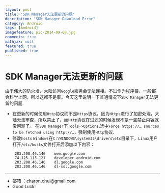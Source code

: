 ```yaml
---
layout: post
title: "SDK Manager无法更新的问题"
description: "SDK Manager Download Error"
category: Android
tags: [Android]
imagefeature: pic-2014-09-08.jpg
comments: true
mathjax: null
featured: true
published: true
---
```


SDK Manager无法更新的问题
===

由于伟大的防火墙，大陆访问`Google`服务会无法连接。不过作为程序猿，一般都会科学上网，所以这都不是事。今天这里说明一下普通情况下`SDK Manager`无法更新的问题.


- 在更新的时候使用`Http`协议而不是`Https`协议，因为`Https`进行了加密处理，大陆无法审查，所以禁止了，而`Http`协议在过滤的时候发现不是一些禁止内容就没问题了。
    在`SDK Manager`下`Tools->Options`,选中`Force https://… sources to be fetched using http://…`，强制使用`Http`协议.
- 修改`hosts`
   `Windows`在`C:\WINDOWS\system32\drivers\etc`目录下，`Linux`用户打开`/etc/hosts`文件打开后添加以下内容：
   ```
	203.208.46.146    www.google.com 
	74.125.113.121    developer.android.com 
	203.208.46.146    dl.google.com 
	203.208.46.146    dl-ssl.google.com
   ```
   
   
---

- 邮箱 ：charon.chui@gmail.com  
- Good Luck! 